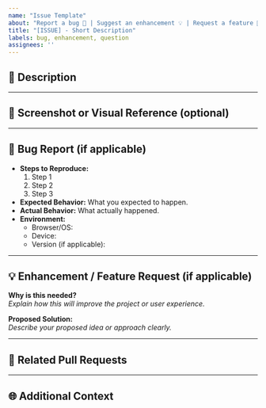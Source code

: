 ```yaml
---
name: "Issue Template"
about: "Report a bug 🐛 | Suggest an enhancement 💡 | Request a feature 🚀"
title: "[ISSUE] - Short Description"
labels: bug, enhancement, question
assignees: ''
---
```


## 📝 Description
<!-- Provide a clear and concise description of the issue. 
Include what the problem is, why it matters, and what outcome you expect. -->

---

## 📸 Screenshot or Visual Reference (optional)
<!-- If applicable, attach screenshots or visual references to explain the issue better. -->

---

## 🐛 Bug Report (if applicable)
<!-- If this is a bug, please provide details to help reproduce and fix it. -->

- **Steps to Reproduce:**
  1. Step 1
  2. Step 2
  3. Step 3
- **Expected Behavior:** What you expected to happen.
- **Actual Behavior:** What actually happened.
- **Environment:**
  - Browser/OS: 
  - Device: 
  - Version (if applicable): 

---

## 💡 Enhancement / Feature Request (if applicable)
<!-- If you’re suggesting a new feature or improvement, describe the benefit or problem it solves. 
Explain how it should ideally work. -->

**Why is this needed?**  
_Explain how this will improve the project or user experience._

**Proposed Solution:**  
_Describe your proposed idea or approach clearly._

---

## 🔗 Related Pull Requests
<!-- Mention related PRs if any -->
<!-- Example: -->
<!-- This issue will be closed automatically when the PR below is merged -->
<!-- Closes #<issue_number> -->

---

## 🌐 Additional Context
<!-- Add any other context, references, or resources related to the issue. -->
